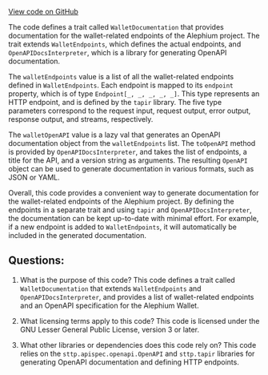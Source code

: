 [View code on GitHub](https://github.com/alephium/alephium/blob/master/wallet/src/main/scala/org/alephium/wallet/WalletDocumentation.scala)

The code defines a trait called `WalletDocumentation` that provides documentation for the wallet-related endpoints of the Alephium project. The trait extends `WalletEndpoints`, which defines the actual endpoints, and `OpenAPIDocsInterpreter`, which is a library for generating OpenAPI documentation.

The `walletEndpoints` value is a list of all the wallet-related endpoints defined in `WalletEndpoints`. Each endpoint is mapped to its `endpoint` property, which is of type `Endpoint[_, _, _, _, _]`. This type represents an HTTP endpoint, and is defined by the `tapir` library. The five type parameters correspond to the request input, request output, error output, response output, and streams, respectively.

The `walletOpenAPI` value is a lazy val that generates an OpenAPI documentation object from the `walletEndpoints` list. The `toOpenAPI` method is provided by `OpenAPIDocsInterpreter`, and takes the list of endpoints, a title for the API, and a version string as arguments. The resulting `OpenAPI` object can be used to generate documentation in various formats, such as JSON or YAML.

Overall, this code provides a convenient way to generate documentation for the wallet-related endpoints of the Alephium project. By defining the endpoints in a separate trait and using `tapir` and `OpenAPIDocsInterpreter`, the documentation can be kept up-to-date with minimal effort. For example, if a new endpoint is added to `WalletEndpoints`, it will automatically be included in the generated documentation.
## Questions: 
 1. What is the purpose of this code?
   This code defines a trait called `WalletDocumentation` that extends `WalletEndpoints` and `OpenAPIDocsInterpreter`, and provides a list of wallet-related endpoints and an OpenAPI specification for the Alephium Wallet.

2. What licensing terms apply to this code?
   This code is licensed under the GNU Lesser General Public License, version 3 or later.

3. What other libraries or dependencies does this code rely on?
   This code relies on the `sttp.apispec.openapi.OpenAPI` and `sttp.tapir` libraries for generating OpenAPI documentation and defining HTTP endpoints.